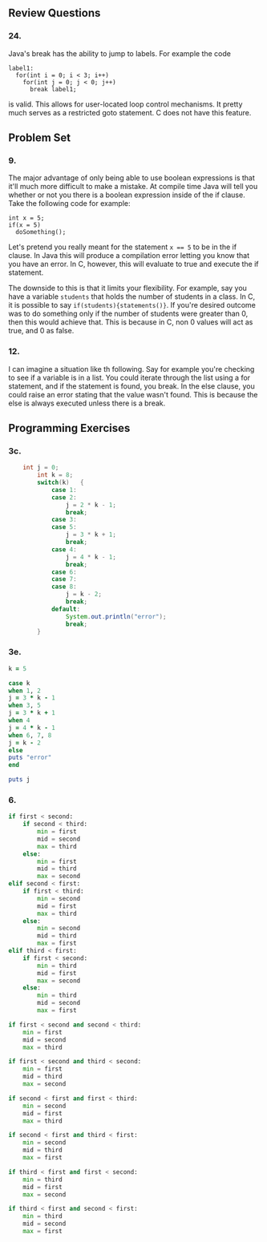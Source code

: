 ## Review Questions
### 24.
Java's break has the ability to jump to labels. For example the code

    label1:
      for(int i = 0; i < 3; i++)
        for(int j = 0; j < 0; j++)
          break label1;

is valid. This allows for user-located loop control mechanisms. It pretty much serves as a restricted goto statement. C does not have this feature.

## Problem Set
### 9.
The major advantage of only being able to use boolean expressions is that it'll much more difficult to make a mistake. At compile time Java will tell you whether or not you there is a boolean expression inside of the if clause. Take the following code for example:

    int x = 5;
    if(x = 5)
      doSomething();

Let's pretend you really meant for the statement ```x == 5``` to be in the if clause. In Java this will produce a compilation error letting you know that you have an error. In C, however, this will evaluate to true and execute the if statement.

The downside to this is that it limits your flexibility. For example, say you have a variable ```students``` that holds the number of students in a class. In C, it is possible to say ```if(students){statements()}```. If you're desired outcome was to do something only if the number of students were greater than 0, then this would achieve that. This is because in C, non 0 values will act as true, and 0 as false.

### 12.
I can imagine a situation like th following. Say for example you're checking to see if a variable is in a list. You could iterate through the list using a for statement, and if the statement is found, you break. In the else clause, you could raise an error stating that the value wasn't found. This is because the else is always executed unless there is a break.

## Programming Exercises
### 3c.
```java
    int j = 0;
		int k = 8;
		switch(k)	{
			case 1:
			case 2:
				j = 2 * k - 1;
				break;
			case 3:
			case 5:
				j = 3 * k + 1;
				break;
			case 4:
				j = 4 * k - 1;
				break;
			case 6:
			case 7:
			case 8:
				j = k - 2;
				break;
			default:
				System.out.println("error");
				break;
		}
```

### 3e.
```ruby
k = 5

case k
when 1, 2
j = 3 * k - 1
when 3, 5
j = 3 * k + 1
when 4
j = 4 * k - 1
when 6, 7, 8
j = k - 2
else
puts "error"
end

puts j
```

### 6.
```python
if first < second:
    if second < third:
        min = first
        mid = second
        max = third
    else:
        min = first
        mid = third
        max = second
elif second < first:
    if first < third:
        min = second
        mid = first
        max = third
    else:
        min = second
        mid = third
        max = first
elif third < first:
    if first < second:
        min = third
        mid = first
        max = second
    else:
        min = third
        mid = second
        max = first
```

```python
if first < second and second < third:
    min = first
    mid = second
    max = third

if first < second and third < second:
    min = first
    mid = third
    max = second

if second < first and first < third:
    min = second
    mid = first
    max = third

if second < first and third < first:
    min = second
    mid = third
    max = first

if third < first and first < second:
    min = third
    mid = first
    max = second

if third < first and second < first:
    min = third
    mid = second
    max = first
```
